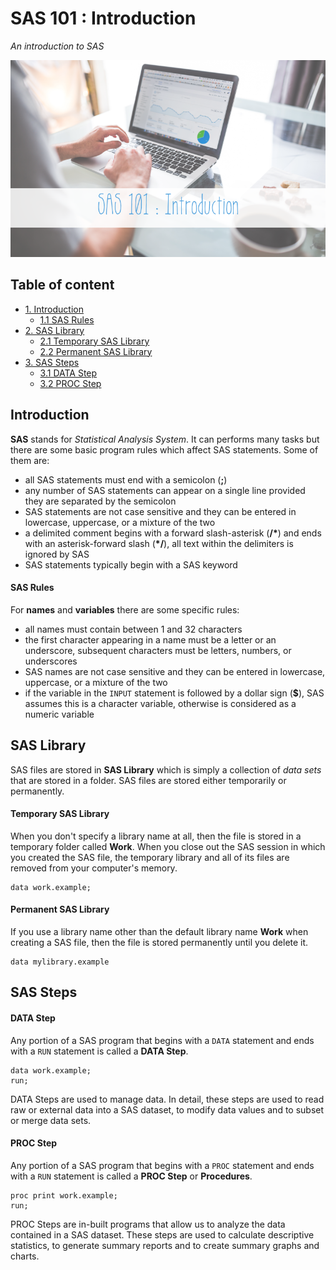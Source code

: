 # SAS 101 : Introduction
*An introduction to SAS*

<p align="middle">
<img src="https://raw.githubusercontent.com/MarioCatuogno/Mappr.it/master/headers/header_sas_101a.png" />
</p>

## Table of content

- [1. Introduction](#introduction)
    - [1.1 SAS Rules](#sas-rules)
- [2. SAS Library](#sas-library)
    - [2.1 Temporary SAS Library](#temporary-sas-library)
    - [2.2 Permanent SAS Library](#permanent-sas-library)
- [3. SAS Steps](#sas-steps)
    - [3.1 DATA Step](#data-step)
    - [3.2 PROC Step](#proc-step)

## Introduction

__SAS__ stands for _Statistical Analysis System_. It can performs many tasks but there are some basic program rules which affect SAS statements. Some of them are:

* all SAS statements must end with a semicolon (__;__)
* any number of SAS statements can appear on a single line provided they are separated by the semicolon
* SAS statements are not case sensitive and they can be entered in lowercase, uppercase, or a mixture of the two
* a delimited comment begins with a forward slash-asterisk (__/*__) and ends with an asterisk-forward slash (__*/__), all text within the delimiters is ignored by SAS
* SAS statements typically begin with a SAS keyword

#### SAS Rules

For __names__ and __variables__ there are some specific rules:

* all names must contain between 1 and 32 characters
* the first character appearing in a name must be a letter or an underscore, subsequent characters must be letters, numbers, or underscores
* SAS names are not case sensitive and they can be entered in lowercase, uppercase, or a mixture of the two
* if the variable in the `INPUT` statement is followed by a dollar sign (__$__), SAS assumes this is a character variable, otherwise is considered as a numeric variable

## SAS Library

SAS files are stored in __SAS Library__ which is simply a collection of _data sets_ that are stored in a folder. SAS files are stored either temporarily or permanently.

#### Temporary SAS Library

When you don't specify a library name at all, then the file is stored in a temporary folder called __Work__. When you close out the SAS session in which you created the SAS file, the temporary library and all of its files are removed from your computer's memory.

``` sas
data work.example;
```

#### Permanent SAS Library

If you use a library name other than the default library name __Work__ when creating a SAS file, then the file is stored permanently until you delete it.

``` sas
data mylibrary.example
```

## SAS Steps

#### DATA Step

Any portion of a SAS program that begins with a `DATA` statement and ends with a `RUN` statement is called a __DATA Step__.

``` sas
data work.example;
run;
```

DATA Steps are used to manage data. In detail, these steps are used to read raw or external data into a SAS dataset, to modify data values and to subset or merge data sets.

#### PROC Step

Any portion of a SAS program that begins with a `PROC` statement and ends with a `RUN` statement is called a __PROC Step__ or __Procedures__.

``` sas
proc print work.example;
run;
```

PROC Steps are in-built programs that allow us to analyze the data contained in a SAS dataset. These steps are used to calculate descriptive statistics, to generate summary reports and to create summary graphs and charts.

